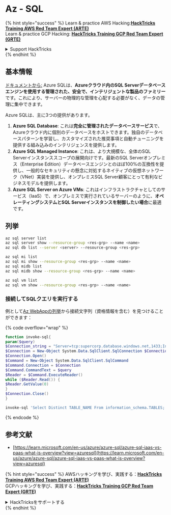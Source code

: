 # Az - SQL

{% hint style="success" %}
Learn & practice AWS Hacking:<img src="../../../.gitbook/assets/image (1).png" alt="" data-size="line">[**HackTricks Training AWS Red Team Expert (ARTE)**](https://training.hacktricks.xyz/courses/arte)<img src="../../../.gitbook/assets/image (1).png" alt="" data-size="line">\
Learn & practice GCP Hacking: <img src="../../../.gitbook/assets/image (2).png" alt="" data-size="line">[**HackTricks Training GCP Red Team Expert (GRTE)**<img src="../../../.gitbook/assets/image (2).png" alt="" data-size="line">](https://training.hacktricks.xyz/courses/grte)

<details>

<summary>Support HackTricks</summary>

* Check the [**subscription plans**](https://github.com/sponsors/carlospolop)!
* **Join the** 💬 [**Discord group**](https://discord.gg/hRep4RUj7f) or the [**telegram group**](https://t.me/peass) or **follow** us on **Twitter** 🐦 [**@hacktricks\_live**](https://twitter.com/hacktricks\_live)**.**
* **Share hacking tricks by submitting PRs to the** [**HackTricks**](https://github.com/carlospolop/hacktricks) and [**HackTricks Cloud**](https://github.com/carlospolop/hacktricks-cloud) github repos.

</details>
{% endhint %}

## 基本情報

[ドキュメントから:](https://learn.microsoft.com/en-us/azure/azure-sql/azure-sql-iaas-vs-paas-what-is-overview) Azure SQLは、**Azureクラウド内のSQL Serverデータベースエンジンを使用する管理された、安全で、インテリジェントな製品のファミリー**です。これにより、サーバーの物理的な管理を心配する必要がなく、データの管理に集中できます。

Azure SQLは、主に3つの提供があります。

1. **Azure SQL Database**: これは**完全に管理されたデータベースサービス**で、Azureクラウド内に個別のデータベースをホストできます。独自のデータベースパターンを学習し、カスタマイズされた推奨事項と自動チューニングを提供する組み込みのインテリジェンスを提供します。
2. **Azure SQL Managed Instance**: これは、より大規模な、全体のSQL Serverインスタンススコープの展開向けです。最新のSQL Serverオンプレミス（Enterprise Edition）データベースエンジンとのほぼ100%の互換性を提供し、一般的なセキュリティの懸念に対処するネイティブの仮想ネットワーク（VNet）実装を提供し、オンプレミスSQL Server顧客にとって有利なビジネスモデルを提供します。
3. **Azure SQL Server on Azure VMs**: これはインフラストラクチャとしてのサービス（IaaS）で、オンプレミスで実行されているサーバーのように、**オペレーティングシステムとSQL Serverインスタンスを制御したい場合**に最適です。

## 列挙
```bash
az sql server list
az sql server show --resource-group <res-grp> --name <name>
az sql db list --server <server> --resource-group <res-grp>

az sql mi list
az sql mi show --resource-group <res-grp> --name <name>
az sql midb list
az sql midb show --resource-group <res-grp> --name <name>

az sql vm list
az sql vm show --resource-group <res-grp> --name <name>
```
### 接続してSQLクエリを実行する

例として[Az WebAppの列挙](az-azure-app-service.md)から接続文字列（資格情報を含む）を見つけることができます：

{% code overflow="wrap" %}
```powershell
function invoke-sql{
param($query)
$Connection_string = "Server=tcp:supercorp.database.windows.net,1433;Initial Catalog=flag;Persist Security Info=False;User ID=db_read;Password=gAegH!324fAG!#1fht;MultipleActiveResultSets=False;Encrypt=True;TrustServerCertificate=False;Connection Timeout=30;"
$Connection = New-Object System.Data.SqlClient.SqlConnection $Connection_string
$Connection.Open()
$Command = New-Object System.Data.SqlClient.SqlCommand
$Command.Connection = $Connection
$Command.CommandText = $query
$Reader = $Command.ExecuteReader()
while ($Reader.Read()) {
$Reader.GetValue(0)
}
$Connection.Close()
}

invoke-sql 'Select Distinct TABLE_NAME From information_schema.TABLES;'
```
{% endcode %}

## 参考文献

* [https://learn.microsoft.com/en-us/azure/azure-sql/azure-sql-iaas-vs-paas-what-is-overview?view=azuresql](https://learn.microsoft.com/en-us/azure/azure-sql/azure-sql-iaas-vs-paas-what-is-overview?view=azuresql)

{% hint style="success" %}
AWSハッキングを学び、実践する：<img src="../../../.gitbook/assets/image (1).png" alt="" data-size="line">[**HackTricks Training AWS Red Team Expert (ARTE)**](https://training.hacktricks.xyz/courses/arte)<img src="../../../.gitbook/assets/image (1).png" alt="" data-size="line">\
GCPハッキングを学び、実践する：<img src="../../../.gitbook/assets/image (2).png" alt="" data-size="line">[**HackTricks Training GCP Red Team Expert (GRTE)**<img src="../../../.gitbook/assets/image (2).png" alt="" data-size="line">](https://training.hacktricks.xyz/courses/grte)

<details>

<summary>HackTricksをサポートする</summary>

* [**サブスクリプションプラン**](https://github.com/sponsors/carlospolop)を確認してください！
* **💬 [**Discordグループ**](https://discord.gg/hRep4RUj7f)または[**Telegramグループ**](https://t.me/peass)に参加するか、**Twitter** 🐦 [**@hacktricks\_live**](https://twitter.com/hacktricks\_live)**をフォローしてください。**
* **[**HackTricks**](https://github.com/carlospolop/hacktricks)および[**HackTricks Cloud**](https://github.com/carlospolop/hacktricks-cloud)のGitHubリポジトリにPRを提出してハッキングトリックを共有してください。**

</details>
{% endhint %}
